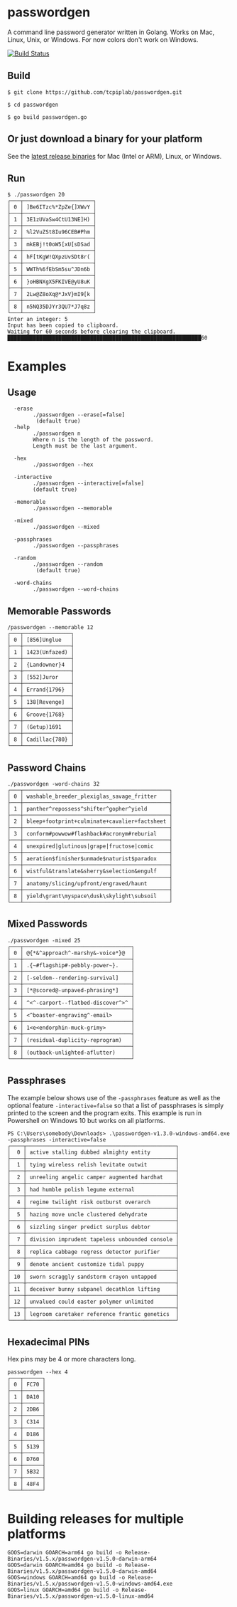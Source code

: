 # passwordgen

A command line password generator written in Golang. Works on Mac, Linux, Unix, or Windows. For now colors don't work on Windows.

[![Build Status](https://github.com/tcpiplab/passwordgen/actions/workflows/go.yml/badge.svg)](https://github.com/tcpiplab/passwordgen/actions)

## Build

```shell
$ git clone https://github.com/tcpiplab/passwordgen.git

$ cd passwordgen

$ go build passwordgen.go
```

## Or just download a binary for your platform

See the [latest release binaries](https://github.com/tcpiplab/passwordgen/releases/latest) for Mac (Intel or ARM), Linux, or Windows.

## Run

```shell
$ ./passwordgen 20
┌───┬──────────────────────┐
│ 0 │ ]Be6ITzc%*ZpZe{]XWvY │
├───┼──────────────────────┤
│ 1 │ 3E1zUVaSw4CtU13NE]H) │
├───┼──────────────────────┤
│ 2 │ %l2VuZSt8Iu96CEB#Phm │
├───┼──────────────────────┤
│ 3 │ mkEBj!t0oW5[xU[sDSad │
├───┼──────────────────────┤
│ 4 │ hF[tKgW!QXpzUvSDt8r( │
├───┼──────────────────────┤
│ 5 │ WWTh%6fEbSm5su^JDn6b │
├───┼──────────────────────┤
│ 6 │ }oHBNXgX5FKIVE@yU8uK │
├───┼──────────────────────┤
│ 7 │ 2Lw@Z8oXq@*JxV}mI9[k │
├───┼──────────────────────┤
│ 8 │ n5NQ35DJYr3QU7*J7q8z │
└───┴──────────────────────┘
Enter an integer: 5
Input has been copied to clipboard.
Waiting for 60 seconds before clearing the clipboard.
█████████████████████████████████████████████████████████████60
```

# Examples

## Usage

```shell
  -erase
        ./passwordgen --erase[=false]
         (default true)
  -help
        ./passwordgen n
        Where n is the length of the password.
        Length must be the last argument.
        
  -hex
    	./passwordgen --hex
    	
  -interactive
        ./passwordgen --interactive[=false]
        (default true)

  -memorable
        ./passwordgen --memorable

  -mixed
        ./passwordgen --mixed
        
  -passphrases
        ./passwordgen --passphrases
        
  -random
        ./passwordgen --random
         (default true)
         
  -word-chains
        ./passwordgen --word-chains
```

## Memorable Passwords

```shell
/passwordgen --memorable 12
┌───┬───────────────┐
│ 0 │ [856]Unglue   │
├───┼───────────────┤
│ 1 │ 1423(Unfazed) │
├───┼───────────────┤
│ 2 │ {Landowner}4  │
├───┼───────────────┤
│ 3 │ [552]Juror    │
├───┼───────────────┤
│ 4 │ Errand{1796}  │
├───┼───────────────┤
│ 5 │ 138[Revenge]  │
├───┼───────────────┤
│ 6 │ Groove{1768}  │
├───┼───────────────┤
│ 7 │ (Getup)1691   │
├───┼───────────────┤
│ 8 │ Cadillac{780} │
└───┴───────────────┘
```


## Password Chains

```shell
./passwordgen -word-chains 32
┌───┬──────────────────────────────────────────────┐
│ 0 │ washable_breeder_plexiglas_savage_fritter    │
├───┼──────────────────────────────────────────────┤
│ 1 │ panther^repossess^shifter^gopher^yield       │
├───┼──────────────────────────────────────────────┤
│ 2 │ bleep+footprint+culminate+cavalier+factsheet │
├───┼──────────────────────────────────────────────┤
│ 3 │ conform#powwow#flashback#acronym#reburial    │
├───┼──────────────────────────────────────────────┤
│ 4 │ unexpired|glutinous|grape|fructose|comic     │
├───┼──────────────────────────────────────────────┤
│ 5 │ aeration$finisher$unmade$naturist$paradox    │
├───┼──────────────────────────────────────────────┤
│ 6 │ wistful&translate&sherry&selection&engulf    │
├───┼──────────────────────────────────────────────┤
│ 7 │ anatomy/slicing/upfront/engraved/haunt       │
├───┼──────────────────────────────────────────────┤
│ 8 │ yield\grant\myspace\dusk\skylight\subsoil    │
└───┴──────────────────────────────────────────────┘
```

## Mixed Passwords

```shell
./passwordgen -mixed 25
┌───┬──────────────────────────────────┐
│ 0 │ @{*&^approach^-marshy&-voice*}@  │
├───┼──────────────────────────────────┤
│ 1 │ .{~#flagship#-pebbly-power~}.    │
├───┼──────────────────────────────────┤
│ 2 │ [-seldom--rendering-survival]    │
├───┼──────────────────────────────────┤
│ 3 │ [*@scored@-unpaved-phrasing*]    │
├───┼──────────────────────────────────┤
│ 4 │ ^<^-carport--flatbed-discover^>^ │
├───┼──────────────────────────────────┤
│ 5 │ <^boaster-engraving^-email>      │
├───┼──────────────────────────────────┤
│ 6 │ 1<e<endorphin-muck-grimy>        │
├───┼──────────────────────────────────┤
│ 7 │ (residual-duplicity-reprogram)   │
├───┼──────────────────────────────────┤
│ 8 │ (outback-unlighted-aflutter)     │
└───┴──────────────────────────────────┘
```

## Passphrases

The example below shows use of the `-passphrases` feature as well as the optional feature `-interactive=false` so that a list of passphrases is simply printed to the screen and the program exits. This example is run in Powershell on Windows 10 but works on all platforms.

```shell
PS C:\Users\somebody\Downloads> .\passwordgen-v1.3.0-windows-amd64.exe -passphrases -interactive=false
┌────┬───────────────────────────────────────────────┐
│  0 │ active stalling dubbed almighty entity        │
├────┼───────────────────────────────────────────────┤
│  1 │ tying wireless relish levitate outwit         │
├────┼───────────────────────────────────────────────┤
│  2 │ unreeling angelic camper augmented hardhat    │
├────┼───────────────────────────────────────────────┤
│  3 │ had humble polish legume external             │
├────┼───────────────────────────────────────────────┤
│  4 │ regime twilight risk outburst overarch        │
├────┼───────────────────────────────────────────────┤
│  5 │ hazing move uncle clustered dehydrate         │
├────┼───────────────────────────────────────────────┤
│  6 │ sizzling singer predict surplus debtor        │
├────┼───────────────────────────────────────────────┤
│  7 │ division imprudent tapeless unbounded console │
├────┼───────────────────────────────────────────────┤
│  8 │ replica cabbage regress detector purifier     │
├────┼───────────────────────────────────────────────┤
│  9 │ denote ancient customize tidal puppy          │
├────┼───────────────────────────────────────────────┤
│ 10 │ sworn scraggly sandstorm crayon untapped      │
├────┼───────────────────────────────────────────────┤
│ 11 │ deceiver bunny subpanel decathlon lifting     │
├────┼───────────────────────────────────────────────┤
│ 12 │ unvalued could easter polymer unlimited       │
├────┼───────────────────────────────────────────────┤
│ 13 │ legroom caretaker reference frantic genetics  │
└────┴───────────────────────────────────────────────┘
```

## Hexadecimal PINs

Hex pins may be 4 or more characters long.

```shell
passwordgen --hex 4
┌───┬──────┐
│ 0 │ FC70 │
├───┼──────┤
│ 1 │ DA10 │
├───┼──────┤
│ 2 │ 2DB6 │
├───┼──────┤
│ 3 │ C314 │
├───┼──────┤
│ 4 │ D186 │
├───┼──────┤
│ 5 │ 5139 │
├───┼──────┤
│ 6 │ D760 │
├───┼──────┤
│ 7 │ 5B32 │
├───┼──────┤
│ 8 │ 48F4 │
└───┴──────┘
```

# Building releases for multiple platforms

```shell
GOOS=darwin GOARCH=arm64 go build -o Release-Binaries/v1.5.x/passwordgen-v1.5.0-darwin-arm64
GOOS=darwin GOARCH=amd64 go build -o Release-Binaries/v1.5.x/passwordgen-v1.5.0-darwin-amd64
GOOS=windows GOARCH=amd64 go build -o Release-Binaries/v1.5.x/passwordgen-v1.5.0-windows-amd64.exe
GOOS=linux GOARCH=amd64 go build -o Release-Binaries/v1.5.x/passwordgen-v1.5.0-linux-amd64
```